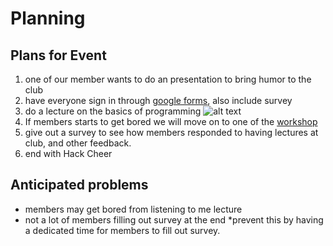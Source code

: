 # Planning

## Plans for Event

1. one of our member wants to do an presentation to bring humor to the club
2. have everyone sign in through [google forms](signin.hacklcubslhs.com), also include survey
3. do a lecture on the basics of programming ![alt text](https://i.gyazo.com/59a2f97fb73dce96a377ead9b595e10c.png "Lecture presentation preparation")
4. If members starts to get bored we will move on to one of the [workshop](https://github.com/hackedu/hack-camp/tree/master/cohort_4/playbook/workshops/portfolio)
5. give out a survey to see how members responded to having lectures at club, and other feedback.
6. end with Hack Cheer

## Anticipated problems
* members may get bored from listening to me lecture
* not a lot of members filling out survey at the end
  *prevent this by having a dedicated time for members to fill out survey.
